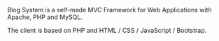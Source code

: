 Blog System is a self-made MVC Framework for Web Applications with Apache, PHP and MySQL.

The client is based on PHP and HTML / CSS / JavaScript / Bootstrap. 
